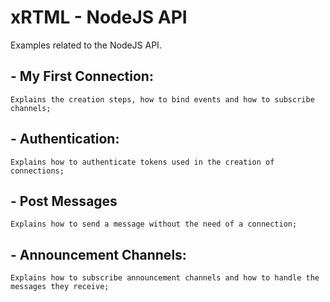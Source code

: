 # xRTML - NodeJS API #
Examples related to the NodeJS API.

## - My First Connection: ##
	Explains the creation steps, how to bind events and how to subscribe channels;

## - Authentication: ##
	Explains how to authenticate tokens used in the creation of connections;

## - Post Messages ##
	Explains how to send a message without the need of a connection;

## - Announcement Channels: ##
	Explains how to subscribe announcement channels and how to handle the messages they receive;